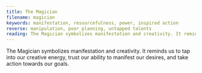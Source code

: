 ```yaml
---
title: The Magician
filename: magician
keywords: manifestation, resourcefulness, power, inspired action
reverse: manipulation, poor planning, untapped talents
reading: The Magician symbolizes manifestation and creativity. It reminds us to tap into our creative energy, trust our ability to manifest our desires, and take action towards our goals. As you consider the energy of The Magician, ask yourself - what desires am I currently manifesting? Am I tapping into my full creative potential? How can I take inspired action towards my goals? What resources do I need to bring my dreams to fruition?
---
```


The Magician symbolizes manifestation and creativity. It reminds us to tap into our creative energy, trust our ability to manifest our desires, and take action towards our goals.
